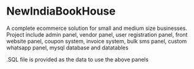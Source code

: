 # NewIndiaBookHouse
A complete ecommerce solution for small and medium size businesses. Project include admin panel, vendor panel, user registration panel, front website panel, coupon system, invoice system, bulk sms panel, custom whatsapp panel, mysql database and datatables

.SQL file is provided as the data to use the above panels
